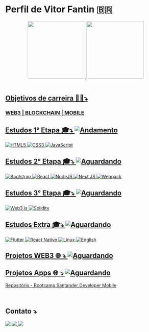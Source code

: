 # Perfil de Vitor Fantin 🇧🇷
<div align="center">
  <a href="https://github.com/vitorfantin">
  <img height="180em" src="https://github-readme-stats.vercel.app/api?username=vitorfantin&show_icons=true&theme=github_dark&include_all_commits=true&count_private=true" /> 
  <img height="180em" src="https://github-readme-stats.vercel.app/api/top-langs/?username=vitorfantin&layout=compact&langs_count=7&theme=github_dark" />
</div>
<br>

  ##
  
  ## Objetivos de carreira 🎯💼⤵️
  
  ###  WEB3 | BLOCKCHAIN | MOBILE

 ## Estudos 1° Etapa 🎓⤵️ ![Andamento](https://img.shields.io/badge/-Andamamento-blue)
  
 ![HTML5](https://img.shields.io/badge/html5-%23E34F26.svg?style=for-the-badge&logo=html5&logoColor=white)
 ![CSS3](https://img.shields.io/badge/css3-%231572B6.svg?style=for-the-badge&logo=css3&logoColor=white)
 ![JavaScript](https://img.shields.io/badge/javascript-%23323330.svg?style=for-the-badge&logo=javascript&logoColor=%23F7DF1E)
  
 
 ## Estudos 2° Etapa 🎓⤵️ ![Aguardando](https://img.shields.io/badge/-Aguardando-lightgrey)
 
![Bootstrap](https://img.shields.io/badge/bootstrap-%23563D7C.svg?style=for-the-badge&logo=bootstrap&logoColor=white)
![React](https://img.shields.io/badge/react-%2320232a.svg?style=for-the-badge&logo=react&logoColor=%2361DAFB)
![NodeJS](https://img.shields.io/badge/node.js-6DA55F?style=for-the-badge&logo=node.js&logoColor=white)
![Next JS](https://img.shields.io/badge/Next-black?style=for-the-badge&logo=next.js&logoColor=white)
![Webpack](https://img.shields.io/badge/webpack-%238DD6F9.svg?style=for-the-badge&logo=webpack&logoColor=black)

## Estudos 3° Etapa 🎓⤵️ ![Aguardando](https://img.shields.io/badge/-Aguardando-lightgrey)
 
![Web3.js](https://img.shields.io/badge/web3.js-F16822?style=for-the-badge&logo=web3.js&logoColor=white)
![Solidity](https://img.shields.io/badge/Solidity-%23363636.svg?style=for-the-badge&logo=solidity&logoColor=white)
 
 ## Estudos Extra 🎓⤵️ ![Aguardando](https://img.shields.io/badge/-Aguardando-lightgrey)
  
 ![Flutter](https://img.shields.io/badge/Flutter-%2302569B.svg?style=for-the-badge&logo=Flutter&logoColor=white)
 ![React Native](https://img.shields.io/badge/react_native-%2320232a.svg?style=for-the-badge&logo=react&logoColor=%2361DAFB)
 ![Linux](https://img.shields.io/badge/Linux-FCC624?style=for-the-badge&logo=linux&logoColor=black)
 ![English](https://img.shields.io/badge/-English-brightgreen)
  
  ## Projetos WEB3 🌐 ⤵️ ![Aguardando](https://img.shields.io/badge/-Aguardando-lightgrey) 
  
  
  ## Projetos Apps 🌐 ⤵️ ![Aguardando](https://img.shields.io/badge/-Aguardando-lightgrey)
  
  [Repositório - Bootcamp Santander Developer Mobile](https://github.com/vitorfantin/app-soccers-news-dio)
 
 <!--  OCULTADO  
<div style="display: inline_block">
  <img align="center" alt="vf-kotlin" src="https://img.shields.io/badge/Kotlin-0095D5?&style=for-the-badge&logo=kotlin&logoColor=white" />

  <img align="center" alt="vf-phyton" src="https://img.shields.io/badge/Python-3776AB?style=for-the-badge&logo=python&logoColor=white" />
  <img align="center" alt="vf-flutter" src="https://img.shields.io/badge/Flutter-02569B?style=for-the-badge&logo=flutter&logoColor=white" />
-->
</div>
 <br>
 
 ## Contato ⤵️ 
  
<div> 
 <a href = "mailto:fantinfx@gmail.com"><img src="https://img.shields.io/badge/Gmail-D14836?style=for-the-badge&logo=gmail&logoColor=white" target="_blank"></a>
 <a href="https://www.linkedin.com/in/vitorfantin/" target="_blank"><img src="https://img.shields.io/badge/LinkedIn-0077B5?style=for-the-badge&logo=linkedin&logoColor=white" </a>
 <a href="https://t.me/vitorfantin" target="_blank"><img src="https://img.shields.io/badge/Telegram-2CA5E0?style=for-the-badge&logo=telegram&logoColor=white" </a>
